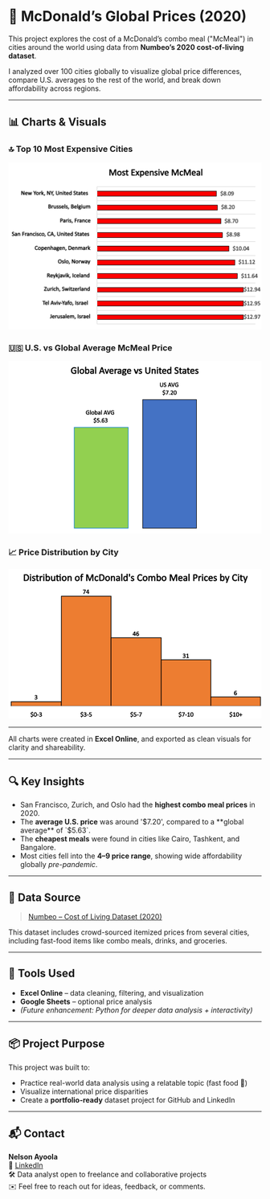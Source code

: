 # 🍟 McDonald’s Global Prices (2020)

This project explores the cost of a McDonald’s combo meal ("McMeal") in cities around the world using data from **Numbeo’s 2020 cost-of-living dataset**.

I analyzed over 100 cities globally to visualize global price differences, compare U.S. averages to the rest of the world, and break down affordability across regions.

---

## 📊 Charts & Visuals

### 🔝 Top 10 Most Expensive Cities
![Top 10 Chart](assets/top10_chart.png)

### 🇺🇸 U.S. vs Global Average McMeal Price
![US vs Global](assets/us_vs_global_chart.png)

### 📈 Price Distribution by City
![Distribution Chart](price_distribution_chart.png)

---

All charts were created in **Excel Online**, and exported as clean visuals for clarity and shareability.

---

## 🔍 Key Insights

- San Francisco, Zurich, and Oslo had the **highest combo meal prices** in 2020.
- The **average U.S. price** was around '$7.20', compared to a **global average** of `$5.63`.
- The **cheapest meals** were found in cities like Cairo, Tashkent, and Bangalore.
- Most cities fell into the **$4–$9 price range**, showing wide affordability globally *pre-pandemic*.

---

## 📁 Data Source

> [Numbeo – Cost of Living Dataset (2020)](https://www.kaggle.com/code/joeypp/cost-of-living-numbeo-dataset)

This dataset includes crowd-sourced itemized prices from several cities, including fast-food items like combo meals, drinks, and groceries.

---

## 🧰 Tools Used

- **Excel Online** – data cleaning, filtering, and visualization
- **Google Sheets** – optional price analysis
- *(Future enhancement: Python for deeper data analysis + interactivity)*

---

## 📦 Project Purpose

This project was built to:
- Practice real-world data analysis using a relatable topic (fast food 🍔)
- Visualize international price disparities
- Create a **portfolio-ready** dataset project for GitHub and LinkedIn

---

## 📬 Contact

**Nelson Ayoola**  
💼 [LinkedIn](https://www.linkedin.com/in/nelson-a-83008a251/)  
🛠️ Data analyst open to freelance and collaborative projects  
✉️ Feel free to reach out for ideas, feedback, or comments.
